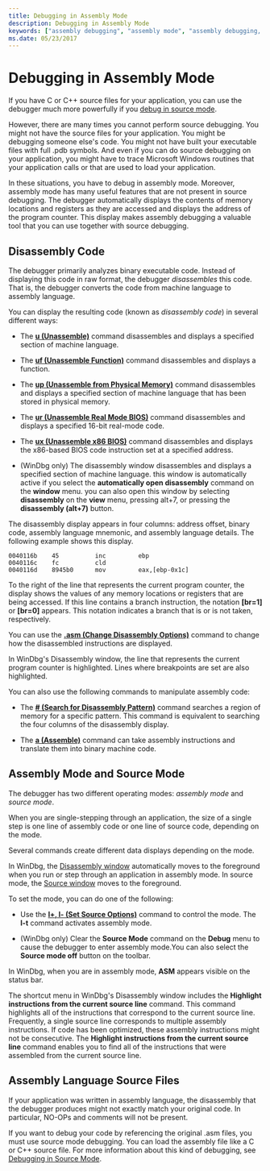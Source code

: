 ```yaml
---
title: Debugging in Assembly Mode
description: Debugging in Assembly Mode
keywords: ["assembly debugging", "assembly mode", "assembly debugging, overview"]
ms.date: 05/23/2017
---
```


# Debugging in Assembly Mode

If you have C or C++ source files for your application, you can use the debugger much more powerfully if you [debug in source mode](debugging-in-source-mode.md).

However, there are many times you cannot perform source debugging. You might not have the source files for your application. You might be debugging someone else's code. You might not have built your executable files with full .pdb symbols. And even if you can do source debugging on your application, you might have to trace Microsoft Windows routines that your application calls or that are used to load your application.

In these situations, you have to debug in assembly mode. Moreover, assembly mode has many useful features that are not present in source debugging. The debugger automatically displays the contents of memory locations and registers as they are accessed and displays the address of the program counter. This display makes assembly debugging a valuable tool that you can use together with source debugging.

## Disassembly Code

The debugger primarily analyzes binary executable code. Instead of displaying this code in raw format, the debugger *disassembles* this code. That is, the debugger converts the code from machine language to assembly language.

You can display the resulting code (known as *disassembly code*) in several different ways:

- The [**u (Unassemble)**](../debuggercmds/u--unassemble-.md) command disassembles and displays a specified section of machine language.

- The [**uf (Unassemble Function)**](../debuggercmds/uf--unassemble-function-.md) command disassembles and displays a function.

- The [**up (Unassemble from Physical Memory)**](../debuggercmds/up--unassemble-from-physical-memory-.md) command disassembles and displays a specified section of machine language that has been stored in physical memory.

- The [**ur (Unassemble Real Mode BIOS)**](../debuggercmds/ur--unassemble-real-mode-bios-.md) command disassembles and displays a specified 16-bit real-mode code.

- The [**ux (Unassemble x86 BIOS)**](../debuggercmds/ux--unassemble-x86-bios-.md) command disassembles and displays the x86-based BIOS code instruction set at a specified address.

- (WinDbg only) The disassembly window disassembles and displays a specified section of machine language. this window is automatically active if you select the **automatically open disassembly** command on the **window** menu. you can also open this window by selecting **disassembly** on the **view** menu, pressing alt+7, or pressing the **disassembly (alt+7)** button.

The disassembly display appears in four columns: address offset, binary code, assembly language mnemonic, and assembly language details. The following example shows this display.

```dbgcmd
0040116b    45          inc         ebp            
0040116c    fc          cld                        
0040116d    8945b0      mov         eax,[ebp-0x1c] 
```

To the right of the line that represents the current program counter, the display shows the values of any memory locations or registers that are being accessed. If this line contains a branch instruction, the notation **\[br=1\]** or **\[br=0\]** appears. This notation indicates a branch that is or is not taken, respectively.

You can use the [**.asm (Change Disassembly Options)**](../debuggercmds/-asm--change-disassembly-options-.md) command to change how the disassembled instructions are displayed.

In WinDbg's Disassembly window, the line that represents the current program counter is highlighted. Lines where breakpoints are set are also highlighted.

You can also use the following commands to manipulate assembly code:

- The [**\# (Search for Disassembly Pattern)**](../debuggercmds/---search-for-disassembly-pattern-.md) command searches a region of memory for a specific pattern. This command is equivalent to searching the four columns of the disassembly display.

- The [**a (Assemble)**](../debuggercmds/../debuggercmds/a--assemble-.md) command can take assembly instructions and translate them into binary machine code.

## Assembly Mode and Source Mode

The debugger has two different operating modes: *assembly mode* and *source mode*.

When you are single-stepping through an application, the size of a single step is one line of assembly code or one line of source code, depending on the mode.

Several commands create different data displays depending on the mode.

In WinDbg, the [Disassembly window](disassembly-window.md) automatically moves to the foreground when you run or step through an application in assembly mode. In source mode, the [Source window](source-window.md) moves to the foreground.

To set the mode, you can do one of the following:

- Use the [**l+, l- (Set Source Options)**](../debuggercmds/l---l---set-source-options-.md) command to control the mode. The **l-t** command activates assembly mode.

- (WinDbg only) Clear the **Source Mode** command on the **Debug** menu to cause the debugger to enter assembly mode.You can also select the **Source mode off** button on the toolbar.

In WinDbg, when you are in assembly mode, **ASM** appears visible on the status bar.

The shortcut menu in WinDbg's Disassembly window includes the **Highlight instructions from the current source line** command. This command highlights all of the instructions that correspond to the current source line. Frequently, a single source line corresponds to multiple assembly instructions. If code has been optimized, these assembly instructions might not be consecutive. The **Highlight instructions from the current source line** command enables you to find all of the instructions that were assembled from the current source line.

## Assembly Language Source Files

If your application was written in assembly language, the disassembly that the debugger produces might not exactly match your original code. In particular, NO-OPs and comments will not be present.

If you want to debug your code by referencing the original .asm files, you must use source mode debugging. You can load the assembly file like a C or C++ source file. For more information about this kind of debugging, see [Debugging in Source Mode](debugging-in-source-mode.md).

 